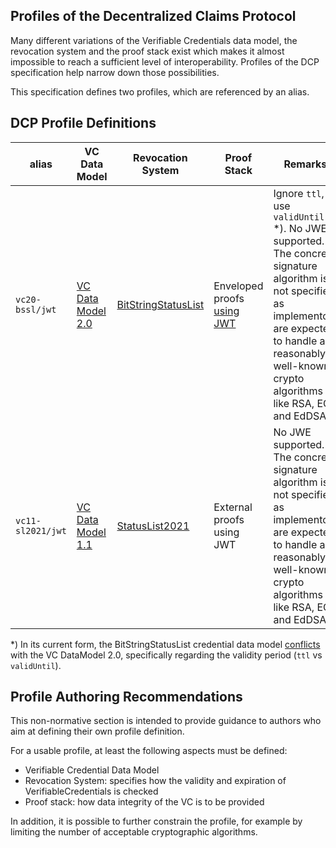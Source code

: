 ## Profiles of the Decentralized Claims Protocol


Many different variations of the Verifiable Credentials data model, the revocation system and the proof stack exist which
makes it almost impossible to reach a sufficient level of interoperability. Profiles of the DCP specification help
narrow down those possibilities.

This specification defines two profiles, which are referenced by an alias.

## DCP Profile Definitions

| alias             | VC Data Model                                               | Revocation System                                                        | Proof Stack                                                                 | Remarks                                                                                                                                                                                                           |
|-------------------|-------------------------------------------------------------|--------------------------------------------------------------------------|-----------------------------------------------------------------------------|-------------------------------------------------------------------------------------------------------------------------------------------------------------------------------------------------------------------|
| `vc20-bssl/jwt`   | [VC Data Model 2.0](https://www.w3.org/TR/vc-data-model-2.0) | [BitStringStatusList](https://www.w3.org/TR/vc-bitstring-status-list/)   | Enveloped proofs [using JWT](https://www.w3.org/TR/vc-jose-cose/#with-jose) | Ignore `ttl`, use `validUntil` *). No JWE supported. The concrete signature algorithm is not specified, as implementors are expected to handle all reasonably well-known crypto algorithms like RSA, EC and EdDSA |
| `vc11-sl2021/jwt` | [VC Data Model 1.1](https://www.w3.org/TR/vc-data-model)     | [StatusList2021](https://www.w3.org/TR/2023/WD-vc-status-list-20230427/) | External proofs using JWT                                                   | No JWE supported. The concrete signature algorithm is not specified, as implementors are expected to handle all reasonably well-known crypto algorithms like RSA, EC and EdDSA                                                                                                                                                                                                             |

*) In its current form, the BitStringStatusList credential data
model [conflicts](https://www.w3.org/TR/vc-bitstring-status-list/#bitstringstatuslistcredential) with the VC DataModel
2.0, specifically regarding the validity period (`ttl` vs `validUntil`).

## Profile Authoring Recommendations

This non-normative section is intended to provide guidance to authors who aim at defining their own profile definition.

For a usable profile, at least the following aspects must be defined:

- Verifiable Credential Data Model
- Revocation System: specifies how the validity and expiration of VerifiableCredentials is checked
- Proof stack: how data integrity of the VC is to be provided

In addition, it is possible to further constrain the profile, for example by limiting the number of acceptable
cryptographic algorithms.